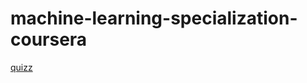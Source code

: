 # machine-learning-specialization-coursera


[quizz](https://github.com/greyhatguy007/Machine-Learning-Specialization-Coursera)
